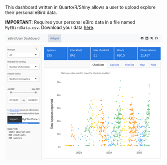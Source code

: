 This dashboard written in Quarto/R/Shiny allows a user to upload explore their personal eBird data.

**IMPORTANT**: Requires your personal eBird data in a file named `MyEBirdData.csv`. Download your data [here](https://ebird.org/downloadMyData).

![](ebird-dashboard-hotspot.png)
